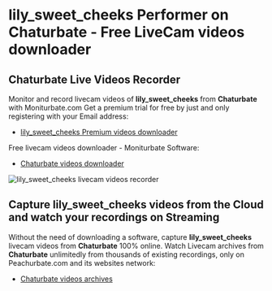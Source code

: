 # lily_sweet_cheeks Performer on Chaturbate - Free LiveCam videos downloader

## Chaturbate Live Videos Recorder

Monitor and record livecam videos of **lily_sweet_cheeks** from **Chaturbate** with Moniturbate.com
Get a premium trial for free by just and only registering with your Email address:
* [lily_sweet_cheeks Premium videos downloader](https://moniturbate.com/request-demo-licence-key.html)

Free livecam videos downloader - Moniturbate Software:
* [Chaturbate videos downloader](https://moniturbate.com/moniturbate-download-software.html)

![lily_sweet_cheeks livecam videos recorder](https://peachurnet.com/templates/moniturbate-software.png)


## Capture lily_sweet_cheeks videos from the Cloud and watch your recordings on Streaming

Without the need of downloading a software, capture **lily_sweet_cheeks** livecam videos from **Chaturbate** 100% online.
Watch Livecam archives from **Chaturbate** unlimitedly from thousands of existing recordings, only on Peachurbate.com and its websites network:
* [Chaturbate videos archives](https://peachurnet.com/)